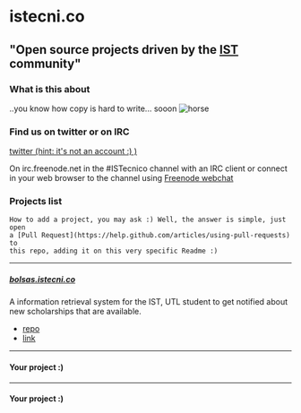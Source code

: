 istecni.co
==========

## "Open source projects driven by the [IST](www.ist.utl.pt) community"


### What is this about

..you know how copy is hard to write... sooon 
![horse](http://i0.kym-cdn.com/photos/images/newsfeed/000/117/014/GsE3k.jpg)


### Find us on twitter or on IRC

[twitter (hint: it's not an account :) )](https://twitter.com/search?src=typd&q=%23ISTecnico)

On irc.freenode.net in the #ISTecnico channel with an IRC client or connect in your web browser to the channel using [Freenode webchat](http://webchat.freenode.net/?channels=ISTecnico)


### Projects list

```text
How to add a project, you may ask :) Well, the answer is simple, just open 
a [Pull Request](https://help.github.com/articles/using-pull-requests) to 
this repo, adding it on this very specific Readme :)
```

--------------
##### [bolsas.istecni.co](bolsas.istecni.co)

A information retrieval system for the IST, UTL student to get notified about new scholarships that are available.

* [repo](https://github.com/diasdavid/bolsas.istecni.co)
* [link](bolsas.istecni.co)

--------------
#### Your project :)


--------------
#### Your project :)